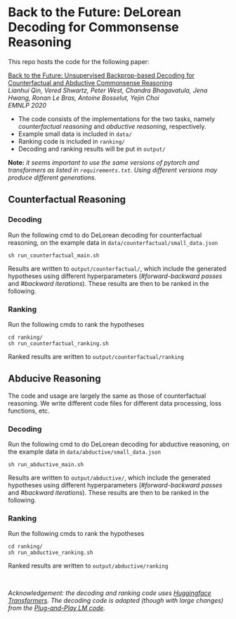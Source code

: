 # Back to the Future: DeLorean Decoding for Commonsense Reasoning

This repo hosts the code for the following paper:

[Back to the Future: Unsupervised Backprop-based Decoding for Counterfactual and Abductive Commonsense Reasoning](https://arxiv.org/abs/2010.05906)                         
*Lianhui Qin,  Vered Shwartz, Peter West, Chandra Bhagavatula, Jena Hwang, Ronan Le Bras, Antoine Bosselut, Yejin Choi   
EMNLP 2020*

- The code consists of the implementations for the two tasks, namely *counterfactual reasoning* and *abductive reasoning*, respectively. 
- Example small data is included in `data/`
- Ranking code is included in `ranking/`
- Decoding and ranking results will be put in `output/`

**Note:** *it seems important to use the same versions of pytorch and transformers as listed in `requirements.txt`. Using different versions may produce different generations.*


## Counterfactual Reasoning

### Decoding
Run the following cmd to do DeLorean decoding for counterfactual reasoning, on the example data in `data/counterfactual/small_data.json`
```
sh run_counterfactual_main.sh
```
Results are written to `output/counterfactual/`, which include the generated hypotheses using different hyperparameters (*\#forward-backward passes* and *\#backward iterations*). These results are then to be ranked in the following.

### Ranking
Run the following cmds to rank the hypotheses
```
cd ranking/
sh run_counterfactual_ranking.sh
```
Ranked results are written to `output/counterfactual/ranking`


## Abducive Reasoning

The code and usage are largely the same as those of counterfactual reasoning. We write different code files for different data processing, loss functions, etc.

### Decoding
Run the following cmd to do DeLorean decoding for abductive reasoning, on the example data in `data/abductive/small_data.json`
```
sh run_abductive_main.sh
```
Results are written to `output/abductive/`, which include the generated hypotheses using different hyperparameters (*\#forward-backward passes* and *\#backward iterations*). These results are then to be ranked in the following.

### Ranking
Run the following cmds to rank the hypotheses
```
cd ranking/
sh run_abductive_ranking.sh
```
Ranked results are written to `output/abductive/ranking`

      
<br/>          

*Acknowledgement: the decoding and ranking code uses [Huggingface Transformers](https://github.com/huggingface). The decoding code is adapted (though with large changes) from the [Plug-and-Play LM code](https://github.com/huggingface/transformers/tree/master/examples/pplm).*
